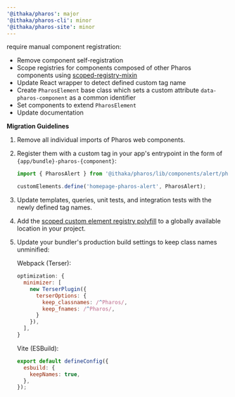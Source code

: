 ```yaml
---
'@ithaka/pharos': major
'@ithaka/pharos-cli': minor
'@ithaka/pharos-site': minor
---
```


require manual component registration:

* Remove component self-registration
* Scope registries for components composed of other Pharos components using [scoped-registry-mixin](https://github.com/lit/lit/tree/main/packages/labs/scoped-registry-mixin)
* Update React wrapper to detect defined custom tag name
* Create `PharosElement` base class which sets a custom attribute `data-pharos-component` as a common identifier
* Set components to extend `PharosElement`
* Update documentation

**Migration Guidelines**

1. Remove all individual imports of Pharos web components.

2. Register them with a custom tag in your app's entrypoint in the form of `{app/bundle}-pharos-{component}`:

    ```javascript
    import { PharosAlert } from '@ithaka/pharos/lib/components/alert/pharos-alert';

    customElements.define('homepage-pharos-alert', PharosAlert);
    ```

3. Update templates, queries, unit tests, and integration tests with the newly defined tag names.

4. Add the [scoped custom element registry polyfill](https://github.com/webcomponents/polyfills/tree/master/packages/scoped-custom-element-registry) to a globally available location in your project.

5. Update your bundler's production build settings to keep class names unminified:

    Webpack (Terser):

    ```javascript
    optimization: {
      minimizer: [
        new TerserPlugin({
          terserOptions: {
            keep_classnames: /^Pharos/,
            keep_fnames: /^Pharos/,
          }
        }),
      ],
    }
    ```

    Vite (ESBuild):

    ```javascript
    export default defineConfig({
      esbuild: {
        keepNames: true,
      },
    });
    ```
